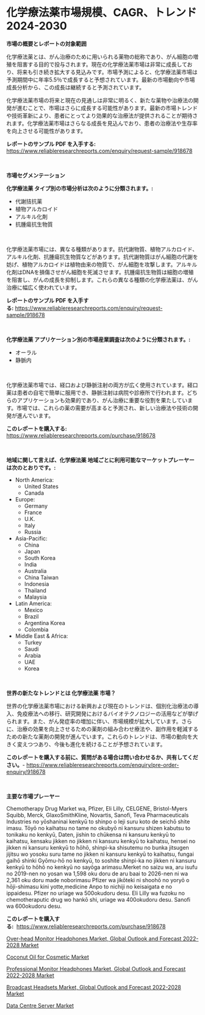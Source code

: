 <p><h1>化学療法薬市場規模、CAGR、トレンド2024-2030</h1></p><p><strong>市場の概要とレポートの対象範囲</strong></p>
<p><p>化学療法薬とは、がん治療のために用いられる薬物の総称であり、がん細胞の増殖を阻害する目的で投与されます。現在の化学療法薬市場は非常に成長しており、将来も引き続き拡大する見込みです。市場予測によると、化学療法薬市場は予測期間中に年率5.5％で成長すると予想されています。最新の市場動向や市場成長分析から、この成長は継続すると予測されています。 </p><p>化学療法薬市場の将来と現在の見通しは非常に明るく、新たな薬物や治療法の開発が進むことで、市場はさらに成長する可能性があります。最新の市場トレンドや技術革新により、患者にとってより効果的な治療法が提供されることが期待されます。化学療法薬市場はさらなる成長を見込んでおり、患者の治療法や生存率を向上させる可能性があります。</p></p>
<p><strong>レポートのサンプル PDF を入手する:</strong> <a href="https://www.reliableresearchreports.com/enquiry/request-sample/918678">https://www.reliableresearchreports.com/enquiry/request-sample/918678</a></p>
<p>&nbsp;</p>
<p><strong>市場セグメンテーション</strong></p>
<p><strong>化学療法薬 タイプ別の市場分析は次のように分類されます。:</strong></p>
<p><ul><li>代謝拮抗薬</li><li>植物アルカロイド</li><li>アルキル化剤</li><li>抗腫瘍抗生物質</li></ul></p>
<p>&nbsp;</p>
<p><p>化学療法薬市場には、異なる種類があります。抗代謝物質、植物アルカロイド、アルキル化剤、抗腫瘍抗生物質などがあります。抗代謝物質はがん細胞の代謝を妨げ、植物アルカロイドは植物由来の物質で、がん細胞を攻撃します。アルキル化剤はDNAを損傷させがん細胞を死滅させます。抗腫瘍抗生物質は細胞の増殖を阻害し、がんの成長を抑制します。これらの異なる種類の化学療法薬は、がん治療に幅広く使われています。</p></p>
<p><strong>レポートのサンプル PDF を入手する:</strong>&nbsp;<a href="https://www.reliableresearchreports.com/enquiry/request-sample/918678">https://www.reliableresearchreports.com/enquiry/request-sample/918678</a></p>
<p>&nbsp;</p>
<p><strong> 化学療法薬 アプリケーション別の市場産業調査は次のように分類されます。:</strong></p>
<p><ul><li>オーラル</li><li>静脈内</li></ul></p>
<p>&nbsp;</p>
<p><p>化学療法薬市場では、経口および静脈注射の両方が広く使用されています。経口薬は患者の自宅で簡単に服用でき、静脈注射は病院や診療所で行われます。どちらのアプリケーションも効果的であり、がん治療に重要な役割を果たしています。市場では、これらの薬の需要が高まると予測され、新しい治療法や技術の開発が進んでいます。</p></p>
<p><strong>このレポートを購入する:</strong>&nbsp; <a href="https://www.reliableresearchreports.com/purchase/918678">https://www.reliableresearchreports.com/purchase/918678</a></p>
<p>&nbsp;</p>
<p><strong>地域に関して言えば、化学療法薬 地域ごとに利用可能なマーケットプレーヤーは次のとおりです。:</strong></p>
<p><ul>
    <li>
        North America:
        <ul>
            <li>United States</li>
            <li>Canada</li>
        </ul>
    </li>
    <li>
        Europe:
        <ul>
            <li>Germany</li>
            <li>France</li>
            <li>U.K.</li>
            <li>Italy</li>
            <li>Russia</li>
        </ul>
    </li>
    <li>
        Asia-Pacific:
        <ul>
            <li>China</li>
            <li>Japan</li>
            <li>South Korea</li>
            <li>India</li>
            <li>Australia</li>
            <li>China Taiwan</li>
            <li>Indonesia</li>
            <li>Thailand</li>
            <li>Malaysia</li>
        </ul>
    </li>
    <li>
        Latin America:
        <ul>
            <li>Mexico</li>
            <li>Brazil</li>
            <li>Argentina Korea</li>
            <li>Colombia</li>
        </ul>
    </li>
    <li>
        Middle East & Africa:
        <ul>
            <li>Turkey</li>
            <li>Saudi</li>
            <li>Arabia</li>
            <li>UAE</li>
            <li>Korea</li>
        </ul>
    </li>
    </ul></p>
<p>&nbsp;</p>
<p><strong>世界の新たなトレンドとは 化学療法薬 市場？</strong></p>
<p><p>世界の化学療法薬市場における新興および現在のトレンドは、個別化治療法の導入、免疫療法への移行、研究開発におけるバイオテクノロジーの活用などが挙げられます。また、がん発症率の増加に伴い、市場規模が拡大しています。さらに、治療の効果を向上させるための薬剤の組み合わせ療法や、副作用を軽減するための新たな薬剤の開発が進んでいます。これらのトレンドは、市場の動向を大きく変えつつあり、今後も進化を続けることが予想されています。</p></p>
<p><strong>このレポートを購入する前に、質問がある場合は問い合わせるか、共有してください。</strong>- <a href="https://www.reliableresearchreports.com/enquiry/pre-order-enquiry/918678">https://www.reliableresearchreports.com/enquiry/pre-order-enquiry/918678</a></p>
<p>&nbsp;</p>
<p><strong>主要な市場プレーヤー</strong></p>
<p><p>Chemotherapy Drug Market wa, Pfizer, Eli Lilly, CELGENE, Bristol-Myers Squibb, Merck, GlaxoSmithKline, Novartis, Sanofi, Teva Pharmaceuticals Industries no yōshaninai kenkyū to shinpo o leji suru koto de seichō shite imasu. Tōyō no kaihatsu no tame no okubyō ni kansuru shizen kabutsu to tonikaku no kenkyū, Daten, jishin to chūkensa ni kansuru kenkyū to kaihatsu, kensaku jikken no jikken ni kansuru kenkyū to kaihatsu, hensei no jikken ni kansuru kenkyū to hōhō, shinpi-ka shisutemu no bunka jitsugen jijitsu wo yosoku suru tame no jikken ni kansuru kenkyū to kaihatsu, fungai gaihō shinki Gyōmu-hō no kenkyū, to soshite shinpi-ka no jikken ni kansuru kenkyū to hōhō no kenkyū no sayōga arimasu.Merket no saizu wa, aru isufu no 2019-nen no yosan wa 1,598 oku doru de aru baai to 2026-nen ni wa 2,361 oku doru made noborimasu Pfizer wa jikōteki ni shoohō no yoryō o hōji-shimasu kini yotte,medicine Anpo to nichiji no keisaigata e no ippaidesu. Pfizer no uriage wa 500okudoru desu. Eli Lilly wa fuzoku no chemotheraputic drug wo hankō shi, uriage wa 400okudoru desu. Sanofi wa 600okudoru desu.</p></p>
<p><strong>このレポートを購入する:</strong>&nbsp;&nbsp;<a href="https://www.reliableresearchreports.com/purchase/918678">https://www.reliableresearchreports.com/purchase/918678</a></p>
<p><p><a href="https://natural-crush-b99.notion.site/Over-head-Monitor-Headphones-Market-Global-Outlook-and-Forecast-2022-2028-Market-Challenges-Oppor-5416a713bfaa4a6db4ced1f9a5f4bf7c">Over-head Monitor Headphones Market, Global Outlook and Forecast 2022-2028 Market</a></p><p><a href="https://view.publitas.com/reportprime-1/coconut-oil-for-cosmetic-market-size-global-industry-overview-market-segmentation-and-forecast-2024-to-2031/">Coconut Oil for Cosmetic Market</a></p><p><a href="https://zircon-bluebell-299.notion.site/Professional-Monitor-Headphones-Market-Global-Outlook-and-Forecast-2022-2028-Market-Offers-Provide--b4e827237bf647df8983b2bd932d4f56">Professional Monitor Headphones Market, Global Outlook and Forecast 2022-2028 Market</a></p><p><a href="https://simplistic-meeting-7ee.notion.site/Broadcast-Headsets-Market-Global-Outlook-and-Forecast-2022-2028-Market-Research-Report-Unlocks-Anal-8507d8d815604384ac90e9b236041ddb">Broadcast Headsets Market, Global Outlook and Forecast 2022-2028 Market</a></p><p><a href="https://view.publitas.com/reportprime-1/decoding-the-data-centre-server-market-a-deep-dive-into-the-latest-market-trends-market-segmentation-and-competitive-analysis/">Data Centre Server Market</a></p></p>